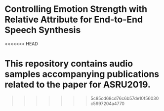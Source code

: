 # Controlling Emotion Strength with Relative Attribute for End-to-End Speech Synthesis
<<<<<<< HEAD

This repository contains audio samples accompanying publications related to the paper for ASRU2019.
=======
>>>>>>> 5c85cd68cd76c6b57de10f56030c5997204a4770
